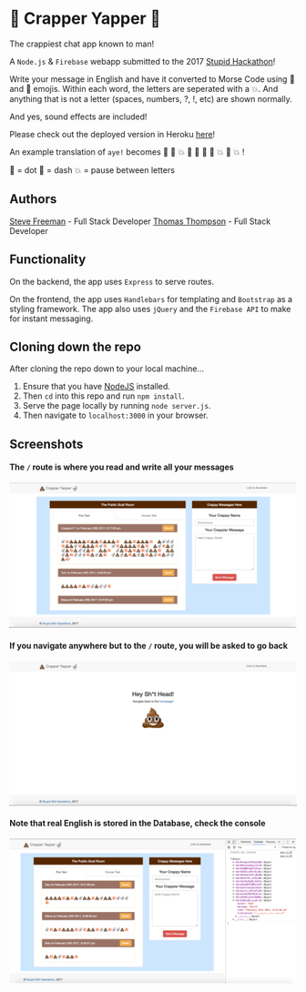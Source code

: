 # :poop: Crapper Yapper :toilet:
The crappiest chat app known to man!

A `Node.js` &amp; `Firebase` webapp submitted to the 2017 [Stupid Hackathon](http://www.stupidhackathon.com/)! 

Write your message in English and have it converted to Morse Code using :poop: and :toilet: emojis. Within each word, the letters are seperated with a :boom:. And anything that is not a letter (spaces, numbers, ?, !, etc) are shown normally. 

And yes, sound effects are included!

Please check out the deployed version in Heroku [here](http://crapper-yapper.herokuapp.com/)!

An example translation of `aye!` becomes :poop: :toilet: :boom: :toilet: :poop: :toilet: :toilet: :boom: :poop: :boom: !

:poop: = dot
:toilet: = dash
:boom: = pause between letters


## Authors
[Steve Freeman](https://github.com/sfreeman422) - Full Stack Developer
[Thomas Thompson](https://github.com/tomtom28) - Full Stack Developer


## Functionality
On the backend, the app uses `Express` to serve routes.

On the frontend, the app uses `Handlebars` for templating and `Bootstrap` as a styling framework. The app also uses `jQuery` and the `Firebase API` to make for instant messaging.


## Cloning down the repo
After cloning the repo down to your local machine...
  1. Ensure that you have [NodeJS](https://nodejs.org/en/) installed.
  2. Then `cd` into this repo and run `npm install`.
  4. Serve the page locally by running `node server.js`.
  5. Then navigate to `localhost:3000` in your browser.


## Screenshots
#### The `/` route is where you read and write all your messages
![Home Page](/screenshots/index-page.png)

#### If you navigate anywhere but to the `/` route, you will be asked to go back
![Nowhere Page](/screenshots/nowhere-page.png)

#### Note that real English is stored in the Database, check the console
![Console Log](/screenshots/console-log.png)

